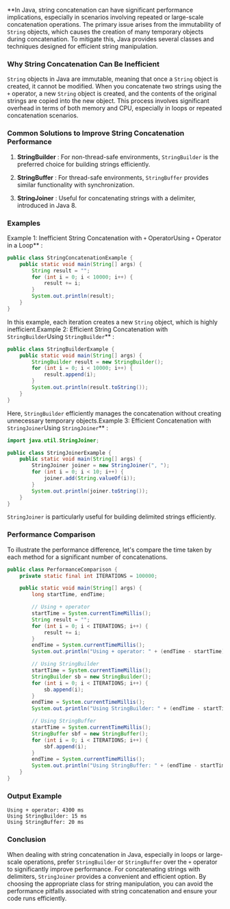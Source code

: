 \*\*In Java, string concatenation can have significant performance implications, especially in scenarios involving repeated or large-scale concatenation operations. The primary issue arises from the immutability of `String` objects, which causes the creation of many temporary objects during concatenation. To mitigate this, Java provides several classes and techniques designed for efficient string manipulation.

### Why String Concatenation Can Be Inefficient

`String` objects in Java are immutable, meaning that once a `String` object is created, it cannot be modified. When you concatenate two strings using the `+` operator, a new `String` object is created, and the contents of the original strings are copied into the new object. This process involves significant overhead in terms of both memory and CPU, especially in loops or repeated concatenation scenarios.

### Common Solutions to Improve String Concatenation Performance

1. **StringBuilder** : For non-thread-safe environments, `StringBuilder` is the preferred choice for building strings efficiently.

2. **StringBuffer** : For thread-safe environments, `StringBuffer` provides similar functionality with synchronization.

3. **StringJoiner** : Useful for concatenating strings with a delimiter, introduced in Java 8.

### Examples

Example 1: Inefficient String Concatenation with `+` OperatorUsing `+` Operator in a Loop\*\* :

```java
public class StringConcatenationExample {
    public static void main(String[] args) {
        String result = "";
        for (int i = 0; i < 10000; i++) {
            result += i;
        }
        System.out.println(result);
    }
}
```

In this example, each iteration creates a new `String` object, which is highly inefficient.Example 2: Efficient String Concatenation with `StringBuilder`Using `StringBuilder`\*\* :

```java
public class StringBuilderExample {
    public static void main(String[] args) {
        StringBuilder result = new StringBuilder();
        for (int i = 0; i < 10000; i++) {
            result.append(i);
        }
        System.out.println(result.toString());
    }
}
```

Here, `StringBuilder` efficiently manages the concatenation without creating unnecessary temporary objects.Example 3: Efficient Concatenation with `StringJoiner`Using `StringJoiner`\*\* :

```java
import java.util.StringJoiner;

public class StringJoinerExample {
    public static void main(String[] args) {
        StringJoiner joiner = new StringJoiner(", ");
        for (int i = 0; i < 10; i++) {
            joiner.add(String.valueOf(i));
        }
        System.out.println(joiner.toString());
    }
}
```

`StringJoiner` is particularly useful for building delimited strings efficiently.

### Performance Comparison

To illustrate the performance difference, let's compare the time taken by each method for a significant number of concatenations.

```java
public class PerformanceComparison {
    private static final int ITERATIONS = 100000;

    public static void main(String[] args) {
        long startTime, endTime;

        // Using + operator
        startTime = System.currentTimeMillis();
        String result = "";
        for (int i = 0; i < ITERATIONS; i++) {
            result += i;
        }
        endTime = System.currentTimeMillis();
        System.out.println("Using + operator: " + (endTime - startTime) + " ms");

        // Using StringBuilder
        startTime = System.currentTimeMillis();
        StringBuilder sb = new StringBuilder();
        for (int i = 0; i < ITERATIONS; i++) {
            sb.append(i);
        }
        endTime = System.currentTimeMillis();
        System.out.println("Using StringBuilder: " + (endTime - startTime) + " ms");

        // Using StringBuffer
        startTime = System.currentTimeMillis();
        StringBuffer sbf = new StringBuffer();
        for (int i = 0; i < ITERATIONS; i++) {
            sbf.append(i);
        }
        endTime = System.currentTimeMillis();
        System.out.println("Using StringBuffer: " + (endTime - startTime) + " ms");
    }
}
```

### Output Example

```vbnet
Using + operator: 4300 ms
Using StringBuilder: 15 ms
Using StringBuffer: 20 ms
```

### Conclusion

When dealing with string concatenation in Java, especially in loops or large-scale operations, prefer `StringBuilder` or `StringBuffer` over the `+` operator to significantly improve performance. For concatenating strings with delimiters, `StringJoiner` provides a convenient and efficient option. By choosing the appropriate class for string manipulation, you can avoid the performance pitfalls associated with string concatenation and ensure your code runs efficiently.
